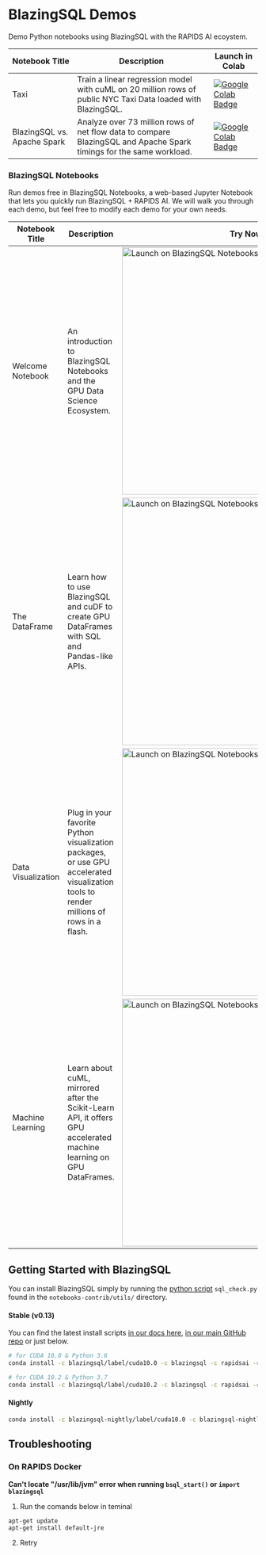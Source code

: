 # BlazingSQL Demos
Demo Python notebooks using BlazingSQL with the RAPIDS AI ecoystem.

| Notebook Title | Description |Launch in Colab|
|----------------|----------------|----------------|
| Taxi | Train a linear regression model with cuML on 20 million rows of public NYC Taxi Data loaded with BlazingSQL. |[![Google Colab Badge](https://colab.research.google.com/assets/colab-badge.svg)](https://colab.research.google.com/github/BlazingDB/bsql-demos/blob/master/colab_notebooks/taxi_fare_prediction.ipynb)|
| BlazingSQL vs. Apache Spark | Analyze over 73 million rows of net flow data to compare BlazingSQL and Apache Spark timings for the same workload. |[![Google Colab Badge](https://colab.research.google.com/assets/colab-badge.svg)](https://colab.research.google.com/github/BlazingDB/bsql-demos/blob/master/colab_notebooks/vs_pyspark_netflow.ipynb)|

### BlazingSQL Notebooks
Run demos free in BlazingSQL Notebooks, a web-based Jupyter Notebook that lets you quickly run BlazingSQL + RAPIDS AI. We will walk you through each demo, but feel free to modify each demo for your own needs. 

| Notebook Title | Description | Try Now |
| -------------- | ----------- | ------- |
| Welcome Notebook | An introduction to BlazingSQL Notebooks and the GPU Data Science Ecosystem. | <a href='https://app.blazingsql.com/jupyter/user-redirect/lab/workspaces/auto-b/tree/Welcome_to_BlazingSQL_Notebooks/welcome.ipynb'><img src="https://blazingsql.com/launch-notebooks.png" alt="Launch on BlazingSQL Notebooks" width="500"/></a> |
| The DataFrame | Learn how to use BlazingSQL and cuDF to create GPU DataFrames with SQL and Pandas-like APIs. | <a href='https://app.blazingsql.com/jupyter/user-redirect/lab/workspaces/auto-b/tree/Welcome_to_BlazingSQL_Notebooks/intro_notebooks/the_dataframe.ipynb'><img src="https://blazingsql.com/launch-notebooks.png" alt="Launch on BlazingSQL Notebooks" width="500"/></a> |
| Data Visualization | Plug in your favorite Python visualization packages, or use GPU accelerated visualization tools to render millions of rows in a flash. | <a href='https://app.blazingsql.com/jupyter/user-redirect/lab/workspaces/auto-b/tree/Welcome_to_BlazingSQL_Notebooks/intro_notebooks/data_visualization.ipynb'><img src="https://blazingsql.com/launch-notebooks.png" alt="Launch on BlazingSQL Notebooks" width="500"/></a> |
| Machine Learning | Learn about cuML, mirrored after the Scikit-Learn API, it offers GPU accelerated machine learning on GPU DataFrames. | <a href='https://app.blazingsql.com/jupyter/user-redirect/lab/workspaces/auto-b/tree/Welcome_to_BlazingSQL_Notebooks/intro_notebooks/machine_learning.ipynb'><img src="https://blazingsql.com/launch-notebooks.png" alt="Launch on BlazingSQL Notebooks" width="500"/></a> |

## Getting Started with BlazingSQL

You can install BlazingSQL simply by running the [python script](https://github.com/rapidsai/notebooks-contrib/tree/branch-0.12/utils/sql_check.py) `sql_check.py` found in the `notebooks-contrib/utils/` directory.

#### Stable (v0.13)

You can find the latest install scripts [in our docs here](https://docs.blazingdb.com/docs/install-via-conda), [in our main GitHub repo](https://github.com/blazingdb/blazingsql#install-using-conda) or just below.

```bash
# for CUDA 10.0 & Python 3.6
conda install -c blazingsql/label/cuda10.0 -c blazingsql -c rapidsai -c nvidia -c conda-forge -c defaults blazingsql python=3.6

# for CUDA 10.2 & Python 3.7
conda install -c blazingsql/label/cuda10.2 -c blazingsql -c rapidsai -c nvidia -c conda-forge -c defaults blazingsql python=3.7
```

#### Nightly 

```bash
conda install -c blazingsql-nightly/label/cuda10.0 -c blazingsql-nightly -c rapidsai-nightly -c nvidia -c conda-forge -c defaults blazingsql python=3.7
```

## Troubleshooting

### On RAPIDS Docker
**Can't locate "/usr/lib/jvm" error when running `bsql_start()` or `import blazingsql`**

1. Run the comands below in teminal
```
apt-get update
apt-get install default-jre
```
2. Retry